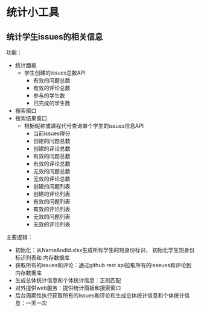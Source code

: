# 统计小工具

## 统计学生issues的相关信息

功能：
* 统计面板
    * 学生创建的issues总数API
        * 有效的问题总数
        * 有效的评论总数
        * 参与的学生数
        * 已完成的学生数
* 搜索窗口
* 搜索结果窗口
    * 根据昵称或课程代号查询单个学生的issues信息API
        * 当前issues得分
        * 创建的问题总数
        * 创建的评论总数
        * 有效的问题总数
        * 有效的评论总数
        * 无效的问题总数
        * 无效的评论总数
        * 创建的问题列表
        * 创建的评论列表
        * 有效的问题列表
        * 有效的评论列表
        * 无效的问题列表
        * 无效的评论列表
        

主要逻辑：

* 初始化：从NameAndId.xlsx生成所有学生的短身份标识，
初始化学生短身份标识列表和
内存数据库
* 获取所有的issues和评论：通过github rest api拉取所有的isseues和评论到内存数据库
* 生成总体统计信息和个体统计信息：正则匹配
* 对外提供web服务：提供统计面板和搜索窗口
* 后台周期性执行获取所有的issues和评论和生成总体统计信息和个体统计信息：一天一次